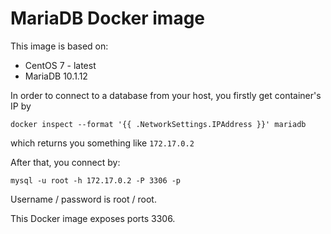 # MariaDB Docker image

This image is based on:

* CentOS 7 - latest
* MariaDB 10.1.12

In order to connect to a database from your host, you firstly get container's IP by

`docker inspect --format '{{ .NetworkSettings.IPAddress }}' mariadb`

which returns you something like `172.17.0.2`

After that, you connect by:

`mysql -u root -h 172.17.0.2 -P 3306 -p`

Username / password is root / root.

This Docker image exposes ports 3306.
